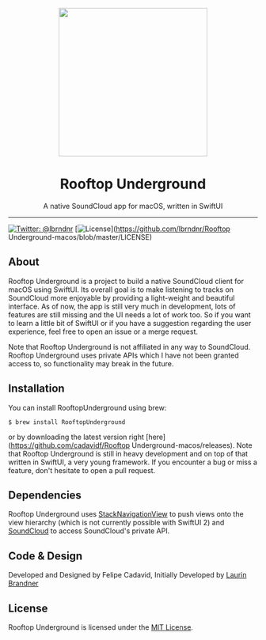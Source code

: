 <p align="center">
<img height="300" width="300" src="https://raw.githubusercontent.com/lbrndnr/Rooftop Underground-macos/master/Rooftop Underground/Assets.xcassets/AppIcon.appiconset/RooftopUnderground Speaker.png" />
</p>

<h1 align="center">Rooftop Underground</h1>
<p align="center">A native SoundCloud app for macOS, written in SwiftUI</p>

---

[![Twitter: @lbrndnr](https://img.shields.io/badge/contact-@lbrndnr-blue.svg?style=flat)](https://twitter.com/lbrndnr)
[![License](http://img.shields.io/badge/license-MIT-green.svg?style=flat)](https://github.com/lbrndnr/Rooftop Underground-macos/blob/master/LICENSE)

## About
Rooftop Underground is a project to build a native SoundCloud client for macOS using SwiftUI. Its overall goal is to make listening to tracks on SoundCloud more enjoyable by providing a light-weight and beautiful interface. As of now, the app is still very much in development, lots of features are still missing and the UI needs a lot of work too. So if you want to learn a little bit of SwiftUI or if you have a suggestion regarding the user experience, feel free to open an issue or a merge request.

Note that Rooftop Underground is not affiliated in any way to SoundCloud. Rooftop Underground uses private APIs which I have not been granted access to, so functionality may break in the future.

## Installation

You can install RooftopUnderground using brew:
```console
$ brew install RooftopUnderground
```
or by downloading the latest version right [here](https://github.com/cadavidf/Rooftop Underground-macos/releases). Note that Rooftop Underground is still in heavy development and on top of that written in SwiftUI, a very young framework. If you encounter a bug or miss a feature, don't hesitate to open a pull request.

## Dependencies

Rooftop Underground uses [StackNavigationView](https://github.com/cadavidf/StackNavigationView) to push views onto the view hierarchy (which is not currently possible with SwiftUI 2) and [SoundCloud](https://github.com/cadavidf/soundcloud) to access SoundCloud's private API.

## Code & Design
Developed and Designed by Felipe Cadavid, Initially Developed by [Laurin Brandner](https://twitter.com/lbrndnr)

## License
Rooftop Underground is licensed under the [MIT License](http://opensource.org/licenses/mit-license.php).
